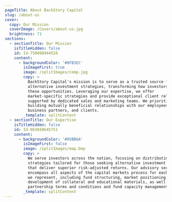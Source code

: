 ```yaml
---
pageTitle: About BackStory Capital
slug: /about-us
cover:
  copy: Our Mission
  coverImage: /Covers/about-us.jpg
  brightness: 71
sections:
  - sectionTitle: Our Mission
    isTitleHidden: false
    id: Id-750898944528
    content:
      - backgroundColor: '#8FB3EC'
        isImageFirst: true
        image: /splitImages/comp.jpg
        copy: >
          BackStory Capital's mission is to serve as a trusted source for
          alternative investment strategies, transforming how investors perceive
          these opportunities. Leveraging our expertise, we offer
          market-specific strategies and provide exceptional client relations,
          supported by dedicated sales and marketing teams. We prioritize
          building mutually beneficial relationships with our employees,
          business partners, and clients.
        _template: splitContent
  - sectionTitle: Our Expertise
    isTitleHidden: false
    id: Id-963650645751
    content:
      - backgroundColor: '#95BB6A'
        isImageFirst: false
        image: /splitImages/map.bmp
        copy: >
          We serve investors across the nation, focusing on distributing
          strategies tailored for those seeking alternative investment solutions
          that deliver superior risk-adjusted returns. Our advisory services
          encompass all aspects of the capital markets process for each manager
          we represent, including fund structuring, market positioning, the
          development of collateral and educational materials, as well as
          partnership terms and conditions and fund capacity management.
        _template: splitContent
---
```


